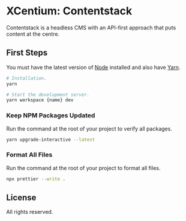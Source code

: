 # XCentium: Contentstack

Contentstack is a headless CMS with an API-first approach that puts content at the centre.

## First Steps

You must have the latest version of [Node](https://nodejs.org/) installed and also have [Yarn](https://classic.yarnpkg.com/).

```sh
# Installation.
yarn
```

```sh
# Start the development server.
yarn workspace {name} dev
```

### Keep NPM Packages Updated

Run the command at the root of your project to verify all packages.

```sh
yarn upgrade-interactive --latest
```

### Format All Files

Run the command at the root of your project to format all files.

```sh
npx prettier --write .
```

## License

All rights reserved.
